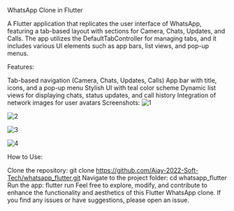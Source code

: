 WhatsApp Clone in Flutter

A Flutter application that replicates the user interface of WhatsApp, featuring a tab-based layout with sections for Camera, Chats, Updates, and Calls. The app utilizes the DefaultTabController for managing tabs, and it includes various UI elements such as app bars, list views, and pop-up menus.

Features:

Tab-based navigation (Camera, Chats, Updates, Calls)
App bar with title, icons, and a pop-up menu
Stylish UI with teal color scheme
Dynamic list views for displaying chats, status updates, and call history
Integration of network images for user avatars
Screenshots:
![1](https://github.com/Ajay-2022-Soft-Tech/whatsapp_new_clone/assets/113298640/f466048d-3eb8-4193-b9b6-21a037c04ed6)

![2](https://github.com/Ajay-2022-Soft-Tech/whatsapp_new_clone/assets/113298640/bc29b47c-ab53-414a-a737-bab87b4b17aa)

![3](https://github.com/Ajay-2022-Soft-Tech/whatsapp_new_clone/assets/113298640/8fc0d956-4f61-4419-94cf-5cfa943cc39b)

![4](https://github.com/Ajay-2022-Soft-Tech/whatsapp_new_clone/assets/113298640/14b327bd-5d73-4beb-b626-15a6f3574324)


How to Use:

Clone the repository: git clone https://github.com/Ajay-2022-Soft-Tech/whatsapp_flutter.git
Navigate to the project folder: cd whatsapp_flutter
Run the app: flutter run
Feel free to explore, modify, and contribute to enhance the functionality and aesthetics of this Flutter WhatsApp clone. If you find any issues or have suggestions, please open an issue.
